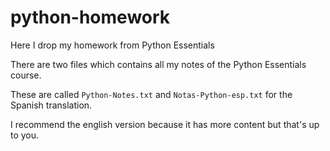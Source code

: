 # python-homework
Here I drop my homework from Python Essentials

There are two files which contains all my notes of the Python Essentials course.


These are called `Python-Notes.txt` and `Notas-Python-esp.txt` for the Spanish translation.

I recommend the english version because it has more content but that's up to you.

